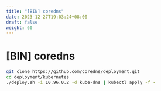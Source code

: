 ```yaml
---
title: "[BIN] coredns"
date: 2023-12-27T19:03:24+08:00
draft: false
weight: 60
---
```


# [BIN] coredns
```bash
git clone https://github.com/coredns/deployment.git
cd deployment/kubernetes
./deploy.sh -i 10.96.0.2 -d kube-dns | kubectl apply -f -
```
